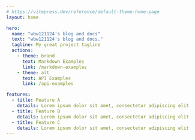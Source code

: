 ```yaml
---
# https://vitepress.dev/reference/default-theme-home-page
layout: home

hero:
  name: "wbw121124's blog and docs"
  text: "wbw121124's blog and docs."
  tagline: My great project tagline
  actions:
    - theme: brand
      text: Markdown Examples
      link: /markdown-examples
    - theme: alt
      text: API Examples
      link: /api-examples

features:
  - title: Feature A
    details: Lorem ipsum dolor sit amet, consectetur adipiscing elit
  - title: Feature B
    details: Lorem ipsum dolor sit amet, consectetur adipiscing elit
  - title: Feature C
    details: Lorem ipsum dolor sit amet, consectetur adipiscing elit
---
```


